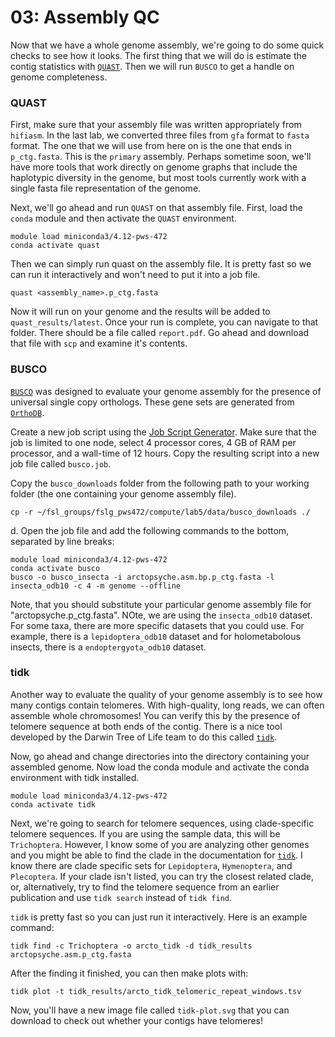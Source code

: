 # 03: Assembly QC

Now that we have a whole genome assembly, we're going to do some quick checks to see how it looks. The first thing that we will do is estimate the contig statistics with [`QUAST`](https://github.com/ablab/quast). Then we will run `BUSCO` to get a handle on genome completeness.

### QUAST

First, make sure that your assembly file was written appropriately from `hifiasm`. In the last lab, we converted three files from `gfa` format to `fasta` format. The one that we will use from here on is the one that ends in `p_ctg.fasta`. This is the `primary` assembly. Perhaps sometime soon, we'll have more tools that work directly on genome graphs that include the haplotypic diversity in the genome, but most tools currently work with a single fasta file representation of the genome.

Next, we'll go ahead and run `QUAST` on that assembly file. First, load the `conda` module and then activate the `QUAST` environment.

```
module load miniconda3/4.12-pws-472
conda activate quast
```

Then we can simply run quast on the assembly file. It is pretty fast so we can run it interactively and won't need to put it into a job file.

```
quast <assembly_name>.p_ctg.fasta
```

Now it will run on your genome and the results will be added to `quast_results/latest`. Once your run is complete, you can navigate to that folder. There should be a file called `report.pdf`. Go ahead and download that file with `scp` and examine it's contents.

### BUSCO

[`BUSCO`](https://busco.ezlab.org/) was designed to evaluate your genome assembly for the presence of universal single copy orthologs. These gene sets are generated from [`OrthoDB`](https://www.orthodb.org/).

Create a new job script using the [Job Script Generator](https://rc.byu.edu/documentation/slurm/script-generator). Make sure that the job is limited to one node, select 4 processor cores, 4 GB of RAM per processor, and a wall-time of 12 hours. Copy the resulting script into a new job file called `busco.job`.

Copy the `busco_downloads` folder from the following path to your working folder (the one containing your genome assembly file).
```
cp -r ~/fsl_groups/fslg_pws472/compute/lab5/data/busco_downloads ./
```
d. Open the job file and add the following commands to the bottom, separated by line breaks:

```
module load miniconda3/4.12-pws-472
conda activate busco
busco -o busco_insecta -i arctopsyche.asm.bp.p_ctg.fasta -l insecta_odb10 -c 4 -m genome --offline
```

Note, that you should substitute your particular genome assembly file for "arctopsyche.p_ctg.fasta". NOte, we are using the `insecta_odb10` dataset. For some taxa, there are more specific datasets that you could use. For example, there is a `lepidoptera_odb10` dataset and for holometabolous insects, there is a `endoptergyota_odb10` dataset.

### tidk

Another way to evaluate the quality of your genome assembly is to see how many contigs contain telomeres. With high-quality, long reads, we can often assemble whole chromosomes! You can verify this by the presence of telomere sequence at both ends of the contig. There is a nice tool developed by the Darwin Tree of Life team to do this called [`tidk`](https://github.com/tolkit/telomeric-identifier).

Now, go ahead and change directories into the directory containing your assembled genome. Now load the conda module and activate the conda environment with tidk installed.

```
module load miniconda3/4.12-pws-472
conda activate tidk
```

Next, we're going to search for telomere sequences, using clade-specific telomere sequences. If you are using the sample data, this will be `Trichoptera`. However, I know some of you are analyzing other genomes and you might be able to find the clade in the documentation for [`tidk`](https://github.com/tolkit/telomeric-identifier). I know there are clade specific sets for `Lepidoptera`, `Hymenoptera`, and `Plecoptera`. If your clade isn't listed, you can try the closest related clade, or, alternatively, try to find the telomere sequence from an earlier publication and use `tidk search` instead of `tidk find`.

`tidk` is pretty fast so you can just run it interactively. Here is an example command:

```
tidk find -c Trichoptera -o arcto_tidk -d tidk_results arctopsyche.asm.p_ctg.fasta
```

After the finding it finished, you can then make plots with:

```
tidk plot -t tidk_results/arcto_tidk_telomeric_repeat_windows.tsv
```

Now, you'll have a new image file called `tidk-plot.svg` that you can download to check out whether your contigs have telomeres!
